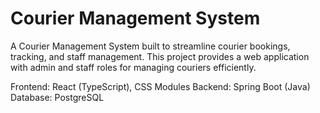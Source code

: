 # Courier Management System

A Courier Management System built to streamline courier bookings, tracking, and staff management. This project provides a web application with admin and staff roles for managing couriers efficiently.

Frontend: React (TypeScript), CSS Modules
Backend: Spring Boot (Java)
Database: PostgreSQL

